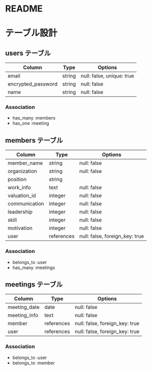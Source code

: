 # README

# テーブル設計

## users テーブル

| Column             | Type   | Options                   |
| ------------------ | ------ | ------------------------- |
| email              | string | null: false, unique: true |
| encrypted_password | string | null: false               |
| name               | string | null: false               |


### Association

- has_many :members
- has_one :meeting

## members テーブル

| Column        | Type       | Options                        |
| --------------| ---------- | ------------------------------ |
| member_name   | string     | null: false                    |
| organization  | string     | null: false                    |
| position      | string     |                                |
| work_info     | text       | null: false                    |
| valuation_id  | integer    | null: false                    |
| communication | integer    | null: false                    |
| leadership    | integer    | null: false                    |
| skill         | integer    | null: false                    |
| motivation    | integer    | null: false                    |
| user          | references | null: false, foreign_key: true |

### Association

- belongs_to :user
- has_many :meetings

## meetings テーブル

| Column       | Type       | Options                        |
| ------------ | ---------- | ------------------------------ |
| meeting_date | date       | null: false                    |
| meeting_info | text       | null: false                    |
| member       | references | null: false, foreign_key: true |
| user         | references | null: false, foreign_key: true |

### Association

- belongs_to :user
- belongs_to :member

